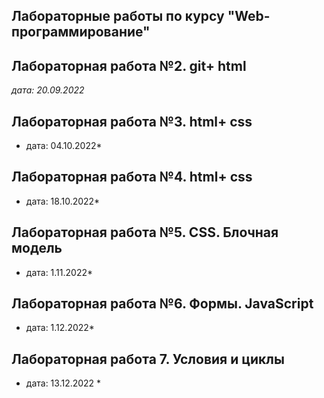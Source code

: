 ## Лабораторные работы по курсу "Web-программирование"

## Лабораторная работа №2. git+ html 

*дата: 20.09.2022* 

## Лабораторная работа №3. html+ css

* дата: 04.10.2022* 

## Лабораторная работа №4. html+ css

* дата: 18.10.2022* 

## Лабораторная работа №5. CSS. Блочная модель 

* дата: 1.11.2022* 

## Лабораторная работа №6. Формы. JavaScript

* дата: 1.12.2022* 

## Лабораторная работа 7. Условия и циклы

* дата: 13.12.2022 * 
